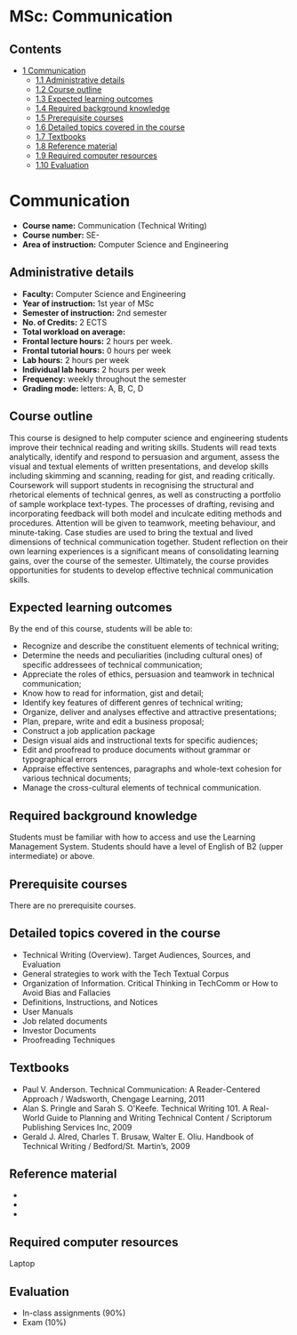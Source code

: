 






MSc: Communication
==================






Contents
--------


* [1 Communication](#Communication)
	+ [1.1 Administrative details](#Administrative_details)
	+ [1.2 Course outline](#Course_outline)
	+ [1.3 Expected learning outcomes](#Expected_learning_outcomes)
	+ [1.4 Required background knowledge](#Required_background_knowledge)
	+ [1.5 Prerequisite courses](#Prerequisite_courses)
	+ [1.6 Detailed topics covered in the course](#Detailed_topics_covered_in_the_course)
	+ [1.7 Textbooks](#Textbooks)
	+ [1.8 Reference material](#Reference_material)
	+ [1.9 Required computer resources](#Required_computer_resources)
	+ [1.10 Evaluation](#Evaluation)



Communication
=============


* **Course name:** Communication (Technical Writing)
* **Course number:** SE-
* **Area of instruction:** Computer Science and Engineering


Administrative details
----------------------


* **Faculty:** Computer Science and Engineering
* **Year of instruction:** 1st year of MSc
* **Semester of instruction:** 2nd semester
* **No. of Credits:** 2 ECTS
* **Total workload on average:**
* **Frontal lecture hours:** 2 hours per week.
* **Frontal tutorial hours:** 0 hours per week
* **Lab hours:** 2 hours per week
* **Individual lab hours:** 2 hours per week
* **Frequency:** weekly throughout the semester
* **Grading mode:** letters: A, B, C, D


Course outline
--------------


This course is designed to help computer science and engineering students improve their technical reading and writing skills. Students will read texts analytically, identify and respond to persuasion and argument, assess the visual and textual elements of written presentations, and develop skills including skimming and scanning, reading for gist, and reading critically. Coursework will support students in recognising the structural and rhetorical elements of technical genres, as well as constructing a portfolio of sample workplace text-types. The processes of drafting, revising and incorporating feedback will both model and inculcate editing methods and procedures. Attention will be given to teamwork, meeting behaviour, and minute-taking. Case studies are used to bring the textual and lived dimensions of technical communication together. Student reflection on their own learning experiences is a significant means of consolidating learning gains, over the course of the semester. Ultimately, the course provides opportunities for students to develop effective technical communication skills.



Expected learning outcomes
--------------------------


By the end of this course, students will be able to:



* Recognize and describe the constituent elements of technical writing;
* Determine the needs and peculiarities (including cultural ones) of specific addressees of technical communication;
* Appreciate the roles of ethics, persuasion and teamwork in technical communication;
* Know how to read for information, gist and detail;
* Identify key features of different genres of technical writing;
* Organize, deliver and analyses effective and attractive presentations;
* Plan, prepare, write and edit a business proposal;
* Construct a job application package
* Design visual aids and instructional texts for specific audiences;
* Edit and proofread to produce documents without grammar or typographical errors
* Appraise effective sentences, paragraphs and whole-text cohesion for various technical documents;
* Manage the cross-cultural elements of technical communication.


Required background knowledge
-----------------------------


Students must be familiar with how to access and use the Learning Management System. Students should have a level of English of B2 (upper intermediate) or above.



Prerequisite courses
--------------------


There are no prerequisite courses.



Detailed topics covered in the course
-------------------------------------


* Technical Writing (Overview). Target Audiences, Sources, and Evaluation
* General strategies to work with the Tech Textual Corpus
* Organization of Information. Critical Thinking in TechComm or How to Avoid Bias and Fallacies
* Definitions, Instructions, and Notices
* User Manuals
* Job related documents
* Investor Documents
* Proofreading Techniques


Textbooks
---------


* Paul V. Anderson. Technical Communication: A Reader-Centered Approach / Wadsworth, Chengage Learning, 2011
* Alan S. Pringle and Sarah S. O'Keefe. Technical Writing 101. A Real-World Guide to Planning and Writing Technical Content / Scriptorum Publishing Services Inc, 2009
* Gerald J. Alred, Charles T. Brusaw, Walter E. Oliu. Handbook of Technical Writing / Bedford/St. Martin’s, 2009


Reference material
------------------


* 
* 
* 


Required computer resources
---------------------------


Laptop



Evaluation
----------


* In-class assignments (90%)
* Exam (10%)










